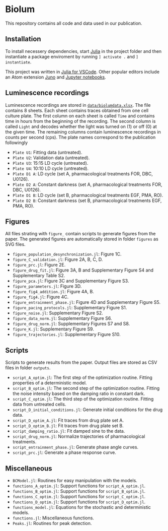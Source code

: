 # Biolum

This repository contains all code and data used in our publication.

## Installation 
To install necessery dependencies, start [Julia](https://julialang.org/) in the project folder and then instantiate a package enviroment by running `] activate .` and `] instantiate`.

This project was written in [Julia for VSCode](https://www.julia-vscode.org/). Other popular editors include an Atom extension [Juno](https://junolab.org/) and [Jupyter notebooks](https://jupyter.org/).

## Luminescence recordings
Luminescence recordings are stored in [`data/biolumdata.xlsx`](data/biolumdata.xlsx). The file contains 8 sheets. Each sheet contains traces obtained from one cell culture plate. The first column on each sheet is called `Time` and contains time in hours from the beginning of the recording. The second column is called `Light` and decodes whether the light was turned on (1) or off (0) at the given time. The remaining columns contain luminescence recordings in counts per second (cps). The plate names correspond to the publication followingly
- `Plate U1`: Fitting data (untreated).
- `Plate U2`: Validation data (untreated).
- `Plate U3`: 15:15 LD cycle (untreated).
- `Plate U4`: 10:10 LD cycle (untreated).
- `Plate D1 A`: LD cycle (set A, pharmacological treatments FOR, DBC, U0126).
- `Plate D2 A`: Constant darkness (set A, pharmacological treatments FOR, DBC, U0126).
- `Plate D1 B`: LD cycle (set B, pharmacological treatments EGF, PMA, RO).
- `Plate D2 B`: Constant darkness (set B, pharmacological treatments EGF, PMA, RO).

## Figures
All files strating with `figure_` contain scripts to generate figures from the paper. The generated figures are automatically stored in folder `figures` as SVG files.
- `figure_population_desynchronization.jl`: Figure 1C.
- `figure_C_validation.jl`: Figure 2A, B, C, D.
- `figure_prc.jl`: Figure 2E.
- `figure_drug_fit.jl`: Figure 3A, B and Supplementary Figure S4 and Supplementary Table S2.
- `figure_pca.jl`: Figure 3C and Supplementary Figure S3.
- `figure_parameters.jl`: Figure 3D.
- `figure_fig4_addition.jl`: Figure 4A, B.
- `figure_fig4.jl`: Figure 4C.
- `figure_entrainment_phase.jl`: Figure 4D and Supplementary Figure S5.
- `figure_pacing_protocols.jl`: Supplementary Figure S1.
- `figure_noise.jl`: Supplementary Figure S2.
- `figure_data_norm.jl`: Supplementary Figure S6.
- `figure_drug_norm.jl`: Supplementary Figures S7 and S8.
- `figure_K.jl`: Supplementary Figure S9.
- `figure_trajectories.jl`: Supplementary Figure S10.

## Scripts
Scripts to generate results from the paper. Output files are stored as CSV files in folder `outputs`.
- `script_A_optim.jl`: The first step of the optimization routine. Fitting properties of a deterministic model.
- `script_B_optim.jl`: The second step of the optimization routine. Fitting the noise intensity based on the damping ratio in constant dark.
- `script_C_optim.jl`: The third step of the optimization routine. Fitting data from untreated cells.
- `script_D_initial_conditions.jl`: Generate initial conditions for the drug data.
- `script_D_optim_A.jl`: Fit traces from drug plate set A.
- `script_D_optim_B.jl`: Fit traces from drug plate set B.
- `script_damping_ratio.jl`: Fit damped sine to the data.
- `script_drug_norm.jl`: Normalize trajectories of pharmacological treatments.
- `script_entrainment_phase.jl`: Generate phase angle curves.
- `script_prc.jl`: Generate a phase response curve.

## Miscellaneous
- `BCModel.jl`: Routines for easy manipulation with the models.
- `functions_A_optim.jl`: Support functions for `script_A_optim.jl`.
- `functions_B_optim.jl`: Support functions for `script_B_optim.jl`.
- `functions_C_optim.jl`: Support functions for `script_C_optim.jl`.
- `functions_D_optim.jl`: Support functions for `script_D_optim.jl`.
- `functions_model.jl`: Equations for the stochastic and deterministic models.
- `functions.jl`: Miscellaneous functions.
- `Peaks.jl`: Routines for peak detection.
